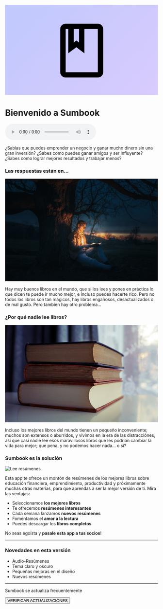 ![Sumbook](https://raw.githubusercontent.com/LARG-APPS/Summary-Books/main/about/imgs/banner2.png)
# Bienvenido a Sumbook

<audio src="../content/about/about.mp3" controls></audio>

¿Sabías que puedes emprender un negocio y ganar mucho dinero sin 
una gran inversión? ¿Sabes como puedes ganar 
amigos y ser influyente? ¿Sabes como lograr 
mejores resultados y trabajar menos?

### Las respuestas están en...

![Libro interesante](https://raw.githubusercontent.com/LARG-APPS/Summary-Books/main/about/imgs/magic-book2.png)

Hay muy buenos libros en el mundo, que si los lees y 
pones en práctica lo que dicen te puede ir mucho mejor, 
e incluso puedes hacerte rico. Pero no todos los libros 
son tan mágicos, hay libros engañosos, desactualizados 
o de mal gusto. Pero tambien hay otro problema...

### ¿Por qué nadie lee libros?

![Los libros son extensos](https://raw.githubusercontent.com/LARG-APPS/Summary-Books/main/about/imgs/big-books2.png)

Incluso los mejores libros del mundo tienen un pequeño 
inconveniente; muchos son extensos o aburridos, y vivimos 
en la era de las distracciónes, así que casi nadie lee 
esos maravillosos libros que les podrían cambiar la vida 
para mejor; que pena, y no podemos hacer nada... o sí?

### Sumbook es la solución

![Lee resúmenes](../content/about/imgs/learn-more-fastly2.png)

Esta app te ofrece un montón 
de resúmenes de los mejores libros sobre educación 
financiera, emprendimiento, productividad y próximamente 
muchas otras materias, para que aprendas a ser la mejor 
versión de ti. Mira las ventajas:
- Seleccionamos **los mejores libros**
- Te ofrecemos **resúmenes interesantes**
- Cada semana lanzamos **nuevos resúmenes**
- Fomentamos el **amor a la lectura**
- Puedes descargar los **libros completos**

No seas egoísta y **pasale esta app a tus socios**!


<hr>

<div class="info">
<h3>Novedades en esta versión</h3>
<ul>
<li>Audio-Resúmenes</li>
<li>Tema claro y oscuro</li>
<li>Pequeñas mejoras en el diseño</li>
<li>Nuevos resúmenes</li>
</ul>
</div>

<hr>

<div class="center">
  <p>Sumbook se actualiza frecuentemente</p>
  <button class="premium-gradient" onclick="window.open('https://www.apklis.cu/application/larg.apps.sumbook')">VERIFICAR ACTUALIZACIÓNES</button>
</div>
